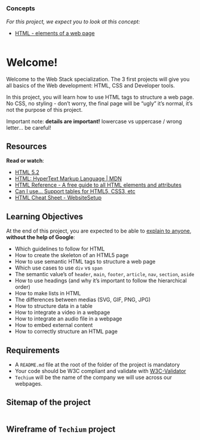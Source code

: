 #

<div class="panel-heading">
      <h3 class="panel-title">Concepts</h3>
</div>

<div class="panel-body">
      <p>
        <em>For this project, we expect you to look at this concept:</em>
      </p>
      <ul>
          <li>
            <a href="https://intranet.hbtn.io/concepts/139">HTML - elements of a web page</a>
          </li>
      </ul>
</div>

<div class="panel panel-default" id="project-description">
  <div class="panel-body">
    <p><img src="https://user-images.githubusercontent.com/90220978/182204059-234f0776-618f-44c5-bd6f-18190165da62.jpg" alt="" style=""></p>

<h1>Welcome!</h1>

<p>Welcome to the Web Stack specialization. 
The 3 first projects will give you all basics of the Web development: HTML, CSS and Developer tools.</p>

<p>In this project, you will learn how to use HTML tags to structure a web page. 
No CSS, no styling - don’t worry, the final page will be “ugly” it’s normal, it’s not the purpose of this project.</p>

<p>Important note: <strong>details are important!</strong> lowercase vs uppercase / wrong letter… be careful!</p>

<h2>Resources</h2>

<p><strong>Read or watch</strong>:</p>

<ul>
<li><a href="https://html.spec.whatwg.org/multipage/" title="HTML 5.2" target="_blank">HTML 5.2</a></li>
<li><a href="https://developer.mozilla.org/en-US/docs/Web/HTML" title="HTML: HyperText Markup Language | MDN" target="_blank">HTML: HyperText Markup Language | MDN</a></li>
<li><a href="https://htmlreference.io" title="HTML Reference - A free guide to all HTML elements and attributes" target="_blank">HTML Reference - A free guide to all HTML elements and attributes</a></li>
<li><a href="https://caniuse.com" title="Can I use... Support tables for HTML5, CSS3, etc" target="_blank">Can I use… Support tables for HTML5, CSS3, etc</a></li>
<li><a href="https://websitesetup.org/html5-cheat-sheet/" title="HTML Cheat Sheet - WebsiteSetup" target="_blank">HTML Cheat Sheet - WebsiteSetup</a></li>
</ul>

<h2>Learning Objectives</h2>

<p>At the end of this project, you are expected to be able to <a href="https://fs.blog/feynman-learning-technique/" title="explain to anyone" target="_blank">explain to anyone</a>, <strong>without the help of Google</strong>:</p>

<ul>
<li>Which guidelines to follow for HTML</li>
<li>How to create the skeleton of an HTML5 page</li>
<li>How to use semantic HTML tags to structure a web page</li>
<li>Which use cases to use <code>div</code> vs <code>span</code></li>
<li>The semantic value’s of <code>header</code>, <code>main</code>, <code>footer</code>, <code>article</code>, <code>nav</code>, <code>section</code>, <code>aside</code></li>
<li>How to use headings (and why it’s important to follow the hierarchical order)</li>
<li>How to make lists in HTML</li>
<li>The differences between medias (SVG, GIF, PNG, JPG)</li>
<li>How to structure data in a table</li>
<li>How to integrate a video in a webpage</li>
<li>How to integrate an audio file in a webpage</li>
<li>How to embed external content</li>
<li>How to correctly structure an HTML page</li>
</ul>

<h2>Requirements</h2>

<ul>
<li>A <code>README.md</code> file at the root of the folder of the project is mandatory</li>
<li>Your code should be W3C compliant and validate with <a href="https://github.com/holbertonschool/W3C-Validator" title="W3C-Validator" target="_blank">W3C-Validator</a></li>
<li><code>Techium</code> will be the name of the company we will use across our webpages.</li>
</ul>

<h2>Sitemap of the project</h2>

<p><img src="https://user-images.githubusercontent.com/90220978/182204201-3542806a-d99a-4849-a31d-fe5e56b02ac2.png" alt="" style=""></p>

<h2>Wireframe of <code>Techium</code> project</h2>

<p><img src="https://user-images.githubusercontent.com/90220978/182204284-db89900c-f970-4ed4-84ee-b79ac116f001.png" alt="" style=""></p>

  </div>
</div>
